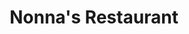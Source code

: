---
layout: case
name: nonna
title: Nonna's Restaurant
tagline: Online ordering experience for a local restaurant
button: Mobile App
backLink: /#work
nextPage:
  title: NYC's Best
  link: /cases/nycbest
banner:
  deliverable: Dedicated mobile app
  roles:
    - Concept
    - Research
    - Visuals
    - Interaction
  duration: Sept - Dec 2022
  tool: Figma
overview:
  problem: Ordering food online through an app like DoorDash or Uber Eats has become second nature for many of us. It’s quick, convenient, and simple–but **have you ever encountered an issue tracking an order through these third-party delivery apps?**
  examples:
    - description: In some cases, restaurants handle the food delivery themselves so you don’t know when to expect your order, you’ll only be given a time frame of when it *should* arrive.
      image: problem1.png
      rounded: true
    - description:  In other cases, there may be no couriers in the area to pick up your order from the restaurant.
      image: problem2.png
      rounded: true
  solution:
    title: Why not eliminate the middleman?
    description:
      - paragraph: For a growing restaurant chain with an established customer base, developing your own dedicated mobile app allows you to increase your profit margin, control the customer experience, and own customer insights.
      - paragraph: My goal for this project was to design a mobile app for an Italian restaurant with this kind of profile. Enter Nonna’s Restaurant, an Italian restaurant with three locations in New York City.
      - paragraph: “We’d like to provide our customers with a **quick way to easily order pickup/delivery in the midst of their busy schedules.**”
        quote: true
      - paragraph: In addition to pickup/delivery options and live order tracking, I wanted to ensure that the app included other features that could compete with existing food delivery apps, like **loyalty discounts** and **single sign-on**.
research:
  description: 
    - To understand the users I was designing for and their needs, I conducted qualitative research through **interviews**, **storyboarding**, **user journey mapping**, and a **competitive analysis**.
    - Through the interviews, I learned that users often turn to food delivery apps because **their busy schedules make it difficult to prepare meals at home**. More specifically, the time they otherwise would’ve spent cooking or grocery shopping is taken by their obligations or hobbies.
    - "The app was created with two user groups in mind: **new college graduates** and **multitasking parents** who don’t have time to meal prep."
  personas:
    - title: The New Grad
      age: 24
      job: Software Engineer
      image: portrait1.png
      description:
        - Araya recently started a new career as a software engineer at a startup after finishing coding bootcamp. They use the time after work to learn new skills so they usually order food for dinner instead of cooking.
        - They get frustrated by the lack of information involved in the pickup process with apps like Seamless. They often arrive at the expected order completion time only to wait longer than expected.
    - title: The Multitasking Parent
      age: 45
      job: Nurse
      image: portrait2.png
      description:
        - Horace is a nurse at a major hospital in the city. He recently had a health scare and has committed to cutting red meat out of his diet. His schedule can be unpredictable so he gets food from restaurants near the hospital.
        - He prefers to order from the restaurant’s site but is often forced to choose another restaurant when there are no options to add notes to a menu item or the order itself.
  challenges:
    description: "After mapping out each step of these users’ journey, I discovered the following key challenges that weren’t addressed by third-party food delivery apps like Seamless and ChowNow:"
    list:
      - "Users want the **option to add notes to a menu item** or their overall order."
      - "Users want a **reliable pickup experience** with accurate status updates and an easy handoff."
  competitive_analysis:
    summary: 
      - Now that I had an understanding of our target users’ experience with third-party delivery apps, I wanted to analyze the **ordering experience of restaurants with in-house delivery apps**.
      - Using the App Store, I selected **two direct competitors** among the highest rated ‘Italian restaurant’ apps, along with **one indirect competitor** from the highest rated ‘restaurant’ apps. I looked at aspects like features, accessibility, user flow, and navigation, as well as App Store user reviews.
    competitors:
      - competitor1.png
      - competitor2.png
      - competitor3.png
    analysis: 
      - My analysis validated the challenges previously noted, in addition to revealing a **user preference for single sign-on**. I was surprised to find that many of the user reviews for the competitors’ apps noted a broken ordering flow. Unsurprisingly, users stopped using the app altogether once it lost value to them.
  insight: "**Our users value efficiency, reliability, and customization.**"
ideation:
  summary: Once I had a clear idea of the key challenges–and, in turn, the key improvement opportunities–I began sketching out different iterations of the homepage using the **Crazy Eights exercise**.
  examples: 
    - description: My initial sketches focused on **shortcuts to key user goals** on the homepage for an efficient ordering flow.
      image: ideation_before.png
      wide: true
    - description: For the refined version, I prioritized a **quick and easy ordering process** with  ‘Dine In’ and ‘Take Out’ CTAs, as well as offers, popular dishes, and favorites.
      image: ideation_after.png
wireframes:
  - summary: My first iteration included a banner with the user’s reward points balance, customization options on the menu item screen, and order status tracking.
    image: wireframe1.png
  - summary: I designed the second iteration to include my initial idea of a sign-up screen with single sign-on options and added a ‘Refresh status’ button on the order summary screen for the first round of usability testing.
    image: wireframe2.png
testing:
  notes:
    - I conducted **two rounds of unmoderated usability studies** with five participants–first to evaluate the **low-fidelity prototype**, and then to test the **high-fidelity prototype**.
    - Three of the five participants were new or recent college graduates who use food delivery apps often, while two were retired and were familiar with, but not frequent users of food delivery apps.
  image: test.gif
  tests:
    - Sign up to create new account.
    - Select menu item and add to cart.
    - Complete checkout for pickup order.
    - Track progress of order. Return to home once order is complete.
solution:
  images: 
    - image: design.png
      caption: Final designs
  examples:
    - title: Intuitive Navigation
      before: Users noted that navigating the homepage wasn’t intuitive, so I eliminated the CTA buttons and considered different layouts to make the ordering flow as straightforward as possible.
      images:
        - row:
          - image: solution_1_1.png
            caption: Second lo-fi iteration
          - image: solution_1_2.png
            caption: First mockup
          - image: solution_1_3.png
            caption: Third mockup
      after: Instead of listing the full menu on the homepage, I opted for multiple access points from the homepage–through search, ‘See all’ CTA, and top categories. During the second usability study, users easily navigated through the homepage, with most directly adding to their cart from the ‘Favorites’ quick-add cards.
    - title: Order History
      before: Users had difficulty finding the checkout page during the first usability study, as the designs featured both a cart icon in the top right corner and an ‘Orders’ tab on the bottom navigation bar. To avoid confusion, I combined them into one by replacing the original icon for the ‘Orders’ tab with the cart icon. I also added visual cues for the filled cart icon and the ‘View Cart’ button to provide consistency for all clickable elements.
      images:
        - row: 
          - image: solution_2_1.png
            caption: First lo-fi iteration
          - image: solution_2_2.png
            caption: Final design - ‘Cart’ screen
          - image: solution_2_3.png
            caption: Final design - ‘Orders’ screen
      after: Following the second round of testing, I designed the ‘Orders’ screen, which I hadn’t included in the main user flow. Users wanted easy access to current and past orders so I created two tabs–’Cart’ and ‘Orders.’ The order history page displays a ‘Reorder’ button next to a completed order and a ‘Track’ button next to an active order.
final_designs:
  - details: 
    - detail: Task 1
      info: Sign up to create a new account
    - detail: Feature
      info: Single sign-on, 2-factor authentication
    - detail: Rationale
      info: "My competitive analysis revealed a user preference for single sign-on, so I provided single-sign on options and two-factor authentication for a quicker login/signup process."
    image: design1.gif
  - details:
    - detail: Task 2
      info: Select menu item and add to cart
    - detail: Feature
      info: ‘Quick-add’ cards, customization options
    - detail: Rationale
      info: The interviews highlighted users’ need for efficiency and customization options, so I featured shortcuts to order favorites and popular items from the homepage, as well as a ‘Special Instructions’ box on the item screen for any notes to the kitchen.
    image: design2.gif
  - details:
    - detail: Task 3
      info: Complete checkout for pickup order
    - detail: Feature
      info: Completion estimates, loyalty discounts
    - detail: Rationale
      info: Users wanted the ordering process to be smooth and reliable, so I included completion estimates for each order option. I also included a pop-up to display applicable loyalty discounts at checkout to encourage customer retention.
    image: design3.gif
  - details:
    - detail: Task 4
      info: Track order progress. Return home once completed.
    - detail: Feature
      info: Live order tracking, key info in order summary
    - detail: Rationale
      info: Users wanted to time their pickup to their schedule and have an easy handoff at the restaurant, so I included a live status bar along with key order information (customer name, order number, items) on the ‘Order Summary’ screen.
    image: design4.gif
takeaways:
  summary: This was my first portfolio project in the Google UX Design certificate program, as well as my first experience designing with Figma. Throughout Courses 2-5, I began practicing and implementing the principles I was learning about. Watching my designs come to life and receiving user feedback was an extremely rewarding and insightful process. I also learned the hard way that documentation and organization are critical to the design process after I jumped into editing initial iterations, eager to address user concerns.
  lessons:
    - lesson: Navigation
      learning: I learned that prioritizing the user means understanding the existing navigational patterns and information architecture that they are familiar with.
    - lesson: Accessibility
      learning: I learned that designing for people who use assistive technologies improves the user experience for all users through icons, bottom navigation bars, and an accessible color palette.
    - lesson: Labels
      learning: I learned that all button labels and CTAs should use language that is straightforward and understandable for users regardless of their familiarity with similar food ordering apps.
  next_steps:
    - Conduct a third usability study to evaluate whether the pain points users experienced have been effectively addressed
    - Conduct more user research to determine any new areas of need
---